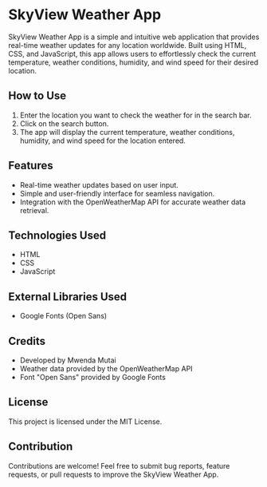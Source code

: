 # SkyView Weather App

SkyView Weather App is a simple and intuitive web application that provides real-time weather updates for any location worldwide. Built using HTML, CSS, and JavaScript, this app allows users to effortlessly check the current temperature, weather conditions, humidity, and wind speed for their desired location.

## How to Use

1. Enter the location you want to check the weather for in the search bar.
2. Click on the search button.
3. The app will display the current temperature, weather conditions, humidity, and wind speed for the location entered.

## Features

- Real-time weather updates based on user input.
- Simple and user-friendly interface for seamless navigation.
- Integration with the OpenWeatherMap API for accurate weather data retrieval.

## Technologies Used

- HTML
- CSS
- JavaScript

## External Libraries Used

- Google Fonts (Open Sans)

## Credits

- Developed by Mwenda Mutai
- Weather data provided by the OpenWeatherMap API
- Font "Open Sans" provided by Google Fonts

## License

This project is licensed under the MIT License.

## Contribution

Contributions are welcome! Feel free to submit bug reports, feature requests, or pull requests to improve the SkyView Weather App.
